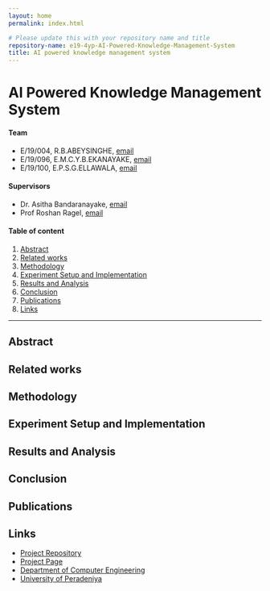 ```yaml
---
layout: home
permalink: index.html

# Please update this with your repository name and title
repository-name: e19-4yp-AI-Powered-Knowledge-Management-System
title: AI powered knowledge management system
---
```


[comment]: # "This is the standard layout for the project, but you can clean this and use your own template"

# AI Powered Knowledge Management System

#### Team

- E/19/004, R.B.ABEYSINGHE, [email](mailto:e19004@eng.pdn.ac.lk)
- E/19/096, E.M.C.Y.B.EKANAYAKE, [email](mailto:e19096@eng.pdn.ac.lk)
- E/19/100, E.P.S.G.ELLAWALA, [email](mailto:e19100@eng.pdn.ac.lk)

#### Supervisors

- Dr. Asitha Bandaranayake, [email](mailto:asithab@eng.pdn.ac.lk)
- Prof Roshan Ragel, [email](mailto:roshanr@eng.pdn.ac.lk)

#### Table of content

1. [Abstract](#abstract)
2. [Related works](#related-works)
3. [Methodology](#methodology)
4. [Experiment Setup and Implementation](#experiment-setup-and-implementation)
5. [Results and Analysis](#results-and-analysis)
6. [Conclusion](#conclusion)
7. [Publications](#publications)
8. [Links](#links)

---

<!--
DELETE THIS SAMPLE before publishing to GitHub Pages !!!
This is a sample image, to show how to add images to your page. To learn more options, please refer [this](https://projects.ce.pdn.ac.lk/docs/faq/how-to-add-an-image/)
![Sample Image](./images/sample.png)
-->

## Abstract

## Related works

## Methodology

## Experiment Setup and Implementation

## Results and Analysis

## Conclusion

## Publications

[//]: # "Note: Uncomment each once you uploaded the files to the repository"

<!-- 1. [Semester 7 report](./) -->
<!-- 2. [Semester 7 slides](./) -->
<!-- 3. [Semester 8 report](./) -->
<!-- 4. [Semester 8 slides](./) -->
<!-- 5. Author 1, Author 2 and Author 3 "Research paper title" (2021). [PDF](./). -->

## Links

[//]: # " NOTE: EDIT THIS LINKS WITH YOUR REPO DETAILS "

- [Project Repository](https://github.com/cepdnaclk/e19-4yp-AI-Powered-Knowledge-Management-System)
- [Project Page](https://cepdnaclk.github.io/e19-4yp-AI-Powered-Knowledge-Management-System)
- [Department of Computer Engineering](http://www.ce.pdn.ac.lk/)
- [University of Peradeniya](https://eng.pdn.ac.lk/)

[//]: # "Please refer this to learn more about Markdown syntax"
[//]: # "https://github.com/adam-p/markdown-here/wiki/Markdown-Cheatsheet"
